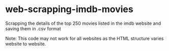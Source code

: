 # web-scrapping-imdb-movies
Scrapping the details of the top 250 movies listed in the imdb website and saving them in .csv format

Note: This code may not work for all websites as the HTML structure varies website to website.  

